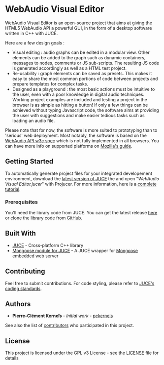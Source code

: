 # WebAudio Visual Editor

WebAudio Visual Editor is an open-source project that aims at giving the HTML5 WebAudio API a powerful GUI, in the form of a desktop software written in C++ with JUCE. 

Here are a few design goals :
* Visual editing : audio graphs can be edited in a modular view. Other elements can be added to the graph such as dynamic containers, messages to nodes, comments or JS sub-scripts. The resulting JS code is generated accordingly as well as a HTML test project.
* Re-usability : graph elements can be saved as presets. This makes it easy to share the most common portions of code between projects and prepare templates for complex tasks.
* Designed as a playground : the most basic actions must be intuitive to the user, even with a poor knowledge in digital audio techniques. Working project examples are included and testing a project in the browser is as simple as hitting a button! If only a few things can be achieved without typing Javascript code, the software aims at providing the user with suggestions and make easier tedious tasks such as loading an audio file.

Please note that for now, the software is more suited to prototyping than to 'serious' web deployment. Most notably, the software is based on the [WebAudio API w3c spec](https://www.w3.org/TR/webaudio/) which is not fully implemented in all browsers. You can have more info on supported platforms on [Mozilla's guide](https://developer.mozilla.org/en-US/docs/Web/API/Web_Audio_API).

## Getting Started

To automatically generate project files for your integrated developement environment, download the [latest version of JUCE](https://shop.juce.com/get-juce) the  and open "_WebAudio Visual Editor.jucer_" with Projucer. For more information, here is a [complete tutorial](https://docs.juce.com/master/tutorial_new_projucer_project.html).

### Prerequisites

You'll need the library code from JUCE. You can get the latest release [here](https://shop.juce.com/get-juce) or clone the library code from [GitHub](https://github.com/WeAreROLI/JUCE).

## Built With

* [JUCE](https://juce.com/) - Cross-platform C++ library
* [Mongoose module for JUCE](https://github.com/cpenny42/juce_mongoose) - A JUCE wrapper for [Mongoose](https://github.com/cesanta/mongoose) embedded web server

## Contributing

Feel free to submit contributions. For code styling, please refer to [JUCE's coding standards](https://juce.com/discover/stories/coding-standards).

## Authors

* **Pierre-Clément Kerneïs** - *Initial work* - [pckerneis](https://github.com/pckerneis)

See also the list of [contributors](https://github.com/pckerneis/WebAudioVisualEditor/contributors) who participated in this project.

## License

This project is licensed under the GPL v3 License - see the [LICENSE](LICENSE) file for details

